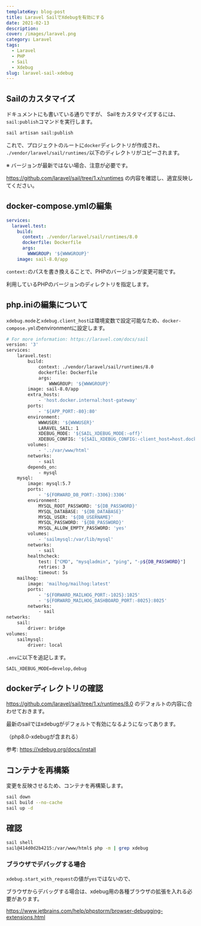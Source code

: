 ```yaml
---
templateKey: blog-post
title: Laravel SailでXdebugを有効にする
date: 2021-02-13
description:
cover: /images/laravel.png
category: Laravel
tags:
  - Laravel
  - PHP
  - Sail
  - Xdebug
slug: laravel-sail-xdebug
---
```



## Sailのカスタマイズ

ドキュメントにも書いている通りですが、
Sailをカスタマイズするには、`sail:publish`コマンドを実行します。

```bash
sail artisan sail:publish
```

これで、プロジェクトのルートに`docker`ディレクトリが作成され、
`./vendor/laravel/sail/runtimes/`以下のディレクトリがコピーされます。

※ バージョンが最新ではない場合、注意が必要です。

<https://github.com/laravel/sail/tree/1.x/runtimes> の内容を確認し、適宜反映してください。

## docker-compose.ymlの編集

```yaml
services:
  laravel.test:
    build:
      context: ./vendor/laravel/sail/runtimes/8.0
      dockerfile: Dockerfile
      args:
        WWWGROUP: '${WWWGROUP}'
    image: sail-8.0/app
```

`context:`のパスを書き換えることで、PHPのバージョンが変更可能です。

利用しているPHPのバージョンのディレクトリを指定します。

## php.iniの編集について

`xdebug.mode`と`xdebug.client_host`は環境変数で設定可能なため、`docker-compose.yml`のenvironmentに設定します。

```bash
# For more information: https://laravel.com/docs/sail
version: '3'
services:
    laravel.test:
        build:
            context: ./vendor/laravel/sail/runtimes/8.0
            dockerfile: Dockerfile
            args:
                WWWGROUP: '${WWWGROUP}'
        image: sail-8.0/app
        extra_hosts:
            - 'host.docker.internal:host-gateway'
        ports:
            - '${APP_PORT:-80}:80'
        environment:
            WWWUSER: '${WWWUSER}'
            LARAVEL_SAIL: 1
            XDEBUG_MODE: '${SAIL_XDEBUG_MODE:-off}'
            XDEBUG_CONFIG: '${SAIL_XDEBUG_CONFIG:-client_host=host.docker.internal}'
        volumes:
            - '.:/var/www/html'
        networks:
            - sail
        depends_on:
            - mysql
    mysql:
        image: mysql:5.7
        ports:
            - '${FORWARD_DB_PORT:-3306}:3306'
        environment:
            MYSQL_ROOT_PASSWORD: '${DB_PASSWORD}'
            MYSQL_DATABASE: '${DB_DATABASE}'
            MYSQL_USER: '${DB_USERNAME}'
            MYSQL_PASSWORD: '${DB_PASSWORD}'
            MYSQL_ALLOW_EMPTY_PASSWORD: 'yes'
        volumes:
            - 'sailmysql:/var/lib/mysql'
        networks:
            - sail
        healthcheck:
            test: ["CMD", "mysqladmin", "ping", "-p${DB_PASSWORD}"]
            retries: 3
            timeout: 5s
    mailhog:
        image: 'mailhog/mailhog:latest'
        ports:
            - '${FORWARD_MAILHOG_PORT:-1025}:1025'
            - '${FORWARD_MAILHOG_DASHBOARD_PORT:-8025}:8025'
        networks:
            - sail
networks:
    sail:
        driver: bridge
volumes:
    sailmysql:
        driver: local

```

`.env`に以下を追記します。

```dotenv
SAIL_XDEBUG_MODE=develop,debug
```


## dockerディレクトリの確認

<https://github.com/laravel/sail/tree/1.x/runtimes/8.0> のデフォルトの内容に合わせておきます。

最新のsailではxdebugがデフォルトで有効になるようになってあります。

（php8.0-xdebugが含まれる）

参考: <https://xdebug.org/docs/install>

## コンテナを再構築

変更を反映させるため、コンテナを再構築します。

```bash
sail down
sail build --no-cache
sail up -d
```

## 確認

```bash
sail shell
sail@414d0d2b4215:/var/www/html$ php -m | grep xdebug
```

### ブラウザでデバッグする場合

`xdebug.start_with_request`の値が`yes`ではないので、

ブラウザからデバッグする場合は、xdebug用の各種ブラウザの拡張を入れる必要があります。

<https://www.jetbrains.com/help/phpstorm/browser-debugging-extensions.html>


